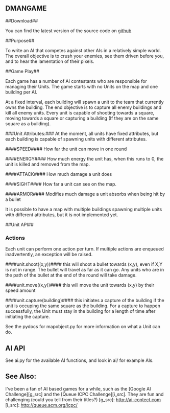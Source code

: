 DMANGAME
--------

##Download##

You can find the latest version of the source code on [github][]

[github]:http://github.com/okayzed/dmangame

##Purpose##

To write an AI that competes against other AIs in a relatively simple world.
The overall objective is to crush your enemies, see them driven before you, and
to hear the lamentation of their pixels.

##Game Play##

Each game has a number of AI contestants who are responsible for managing their
Units. The game starts with no Units on the map and one building per AI.

At a fixed interval, each building will spawn a unit to the team that currently
owns the building. The end objective is to capture all enemy buildings and kill
all enemy units. Every unit is capable of shooting towards a square, moving
towards a square or capturing a building (If they are on the same square as a
building).

###Unit Attributes:###
  At the moment, all units have fixed attributes, but each building is capable
  of spawning units with different attributes.

####SPEED####
How far the unit can move in one round

####ENERGY####
How much energy the unit has, when this runs to 0, the unit
is killed and removed from the map.

####ATTACK####
How much damage a unit does

####SIGHT####
How far a unit can see on the map.

####ARMOR####
Modifies much damage a unit absorbs when being hit by a bullet

It is possible to have a map with multiple buildings spawning multiple units
with different attributes, but it is not implemented yet.

##Unit API##

### Actions ###
Each unit can perform one action per turn. If multiple actions are enqueued
inadvertently, an exception will be raised.

####unit.shoot((x,y))####
  this will shoot a bullet towards (x,y), even if X,Y is not in range. The
  bullet will travel as far as it can go. Any units who are in the path of the
  bullet at the end of the round will take damage.

####unit.move((x,y))####
  this will move the unit towards (x,y) by their speed amount

####unit.capture(building)####
  this initiates a capture of the building if the unit is occuping the same
  square as the building.  For a capture to happen successfully, the Unit must
  stay in the building for a length of time after initiating the capture.

See the pydocs for mapobject.py for more information on what
a Unit can do.

## AI API ##

See ai.py for the available AI functions, and look in ai/ for
example AIs.


See Also:
---------
I've been a fan of AI based games for a while, such as the [Google AI
Challenge][g_src] and the [Queue ICPC Challenge][i_src]. They are fun and challenging
(could you tell from their titles?)
[g_src]: http://ai-contect.com
[i_src]: http://queue.acm.org/icpc/

